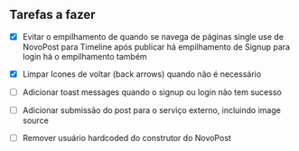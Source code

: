## Tarefas a fazer
- [X] Evitar o empilhamento de quando se navega de páginas single use
    de NovoPost para Timeline após publicar há empilhamento
    de Signup para login há o empilhamento também

- [X] Limpar Icones de voltar (back arrows) quando não é necessário

- [ ] Adicionar toast messages quando o signup ou login não tem sucesso

- [ ] Adicionar submissão do post para o serviço externo, incluindo image source

- [ ] Remover usuário hardcoded do construtor do NovoPost